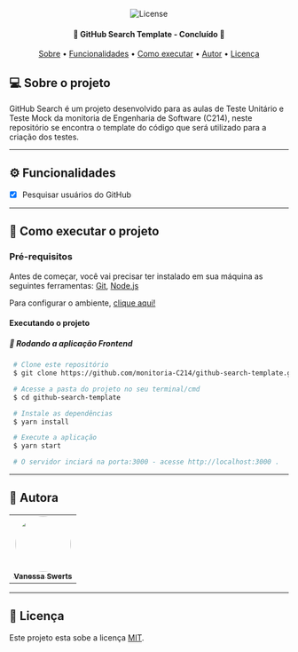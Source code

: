 
<p align="center">  
    
   <img alt="License" src="https://img.shields.io/badge/license-MIT-brightgreen">  
 
</p>

<h4 align="center"> 
	🚧 GitHub Search Template - Concluído 🚧
</h4>

<p align="center">
 <a href="#-sobre-o-projeto">Sobre</a> •
 <a href="#-funcionalidades">Funcionalidades</a> •
 <a href="#-como-executar-o-projeto">Como executar</a> • 
 <a href="#-autora">Autor</a> • 
 <a href="#user-content--licença">Licença</a>
</p>


## 💻 Sobre o projeto

GitHub Search é um projeto desenvolvido para as aulas de Teste Unitário e Teste Mock da monitoria de Engenharia de Software (C214), neste repositório se encontra o template do código que será utilizado para a criação dos testes. 

---

## ⚙️ Funcionalidades
 
- [x] Pesquisar usuários do GitHub

---

## 🚀 Como executar o projeto

### Pré-requisitos

Antes de começar, você vai precisar ter instalado em sua máquina as seguintes ferramentas:
[Git](https://git-scm.com), [Node.js](https://nodejs.org/en/)

Para configurar o ambiente, [clique aqui!](https://www.notion.so/Configurando-o-Ambiente-React-JS-77e7ee6319404b729172e5b0cd78a082)

#### Executando o projeto

##### 🧭 Rodando a aplicação Frontend

   ```bash
    # Clone este repositório
    $ git clone https://github.com/monitoria-C214/github-search-template.git

    # Acesse a pasta do projeto no seu terminal/cmd
    $ cd github-search-template

    # Instale as dependências
    $ yarn install

    # Execute a aplicação
    $ yarn start    

    # O servidor inciará na porta:3000 - acesse http://localhost:3000 .
   ```

---

## 🦸 Autora

<table>
  <tr>   
    <td align="center"><a href="https://github.com/vanessaSwerts/"><img style="border-radius: 50%;" src="https://avatars2.githubusercontent.com/u/57146734?v=4" width="100px;" alt=""/><br /><sub><b>Vanessa Swerts</b></sub></a></td>  
  </tr>
</table>

---

## 📝 Licença

Este projeto esta sobe a licença [MIT](./LICENSE).
